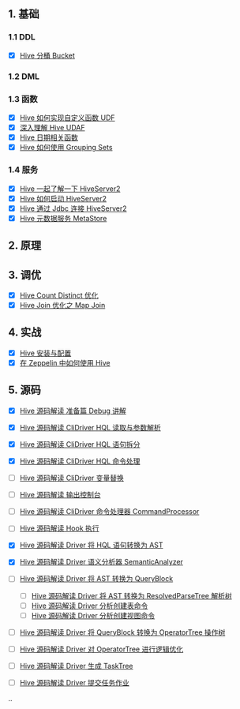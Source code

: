 
## 1. 基础

### 1.1 DDL

- [x] [Hive 分桶 Bucket](https://smartsi.blog.csdn.net/article/details/127799255)

### 1.2 DML

### 1.3 函数

- [x] [Hive 如何实现自定义函数 UDF](https://blog.csdn.net/SunnyYoona/article/details/126211216)
- [x] [深入理解 Hive UDAF](https://smartsi.blog.csdn.net/article/details/127964198)
- [x] [Hive 日期相关函数](https://smartsi.blog.csdn.net/article/details/52987726)
- [x] [Hive 如何使用 Grouping Sets](https://smartsi.blog.csdn.net/article/details/126325198)

### 1.4 服务

- [X] [Hive 一起了解一下 HiveServer2](https://smartsi.blog.csdn.net/article/details/75322177)
- [x] [Hive 如何启动 HiveServer2](https://smartsi.blog.csdn.net/article/details/75322224)
- [X] [Hive 通过 Jdbc 连接 HiveServer2](https://smartsi.blog.csdn.net/article/details/128402139)
- [x] [Hive 元数据服务 MetaStore](https://smartsi.blog.csdn.net/article/details/124440004)

## 2. 原理


## 3. 调优

- [x] [Hive Count Distinct 优化](https://smartsi.blog.csdn.net/article/details/127814412)
- [x] [Hive Join 优化之 Map Join](https://smartsi.blog.csdn.net/article/details/121190775)

## 4. 实战

- [x] [Hive 安装与配置](https://smartsi.blog.csdn.net/article/details/126198200)
- [x] [在 Zeppelin 中如何使用 Hive](https://smartsi.blog.csdn.net/article/details/125031162)

## 5. 源码

- [x] [Hive 源码解读 准备篇 Debug 讲解](https://smartsi.blog.csdn.net/article/details/128392774)
- [x] [Hive 源码解读 CliDriver HQL 读取与参数解析](https://smartsi.blog.csdn.net/article/details/128462596)
- [x] [Hive 源码解读 CliDriver HQL 语句拆分](https://smartsi.blog.csdn.net/article/details/128607389)
- [x] [Hive 源码解读 CliDriver HQL 命令处理](https://smartsi.blog.csdn.net/article/details/128622970)
- [ ] [Hive 源码解读 CliDriver 变量替换]()
- [ ] [Hive 源码解读 输出控制台]()
- [ ] [Hive 源码解读 CliDriver 命令处理器 CommandProcessor]()
- [ ] [Hive 源码解读 Hook 执行]()
- [x] [Hive 源码解读 Driver 将 HQL 语句转换为 AST](https://smartsi.blog.csdn.net/article/details/128668094)
- [x] [Hive 源码解读 Driver 语义分析器 SemanticAnalyzer](https://smartsi.blog.csdn.net/article/details/128695596)
- [ ] [Hive 源码解读 Driver 将 AST 转换为 QueryBlock]()
  - [ ] [Hive 源码解读 Driver 将 AST 转换为 ResolvedParseTree 解析树]()
  - [ ] [Hive 源码解读 Driver 分析创建表命令]()
  - [ ] [Hive 源码解读 Driver 分析创建视图命令]()
- [ ] [Hive 源码解读 Driver 将 QueryBlock 转换为 OperatorTree 操作树]()
- [ ] [Hive 源码解读 Driver 对 OperatorTree 进行逻辑优化]()
- [ ] [Hive 源码解读 Driver 生成 TaskTree]()
- [ ] [Hive 源码解读 Driver 提交任务作业]()





..
